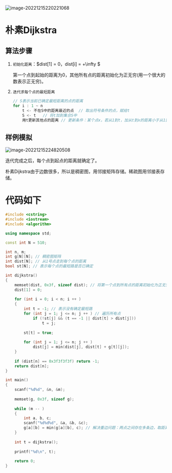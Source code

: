 ![image-20221215220221068](https://cdn.jsdelivr.net/gh/Lx001T/my-imgs/jq2022/image-20221215220221068.png)

# 朴素Dijkstra

## 算法步骤

1. `初始化距离`：$dist[1] = 0，dist[i] = +\infty $

   第一个点到起始的距离为0，其他所有点的距离初始化为正无穷(用一个很大的数表示正无穷)。

2. `迭代求每个点的最短距离`

   ```C++
   // S表示当前已确定最短距离的点的距离
   for i : 1 ~ n
       t <- 不在S中的距离最近的点  // 取出符号条件的点，赋给t
       S <- t   // 将t加到集合S中
       用t更新其他点的距离 // 更新条件：某个点x，若从1到t，加从t到x的距离小于从1到x的距离，进行更新
   ```

   

## 样例模拟

![image-20221215224820508](https://cdn.jsdelivr.net/gh/Lx001T/my-imgs/jq2022/image-20221215224820508.png)

迭代完成之后，每个点到起点的距离就确定了。

朴素Dijkstra由于边数很多，所以是稠密图，用邻接矩阵存储。稀疏图用邻接表存储。

# 代码如下

```C++
#include <cstring>
#include <iostream>
#include <algorithm>

using namespace std;

const int N = 510;

int n, m;
int g[N][N]; // 稠密图矩阵
int dist[N]; // 从1号点走到每个点的距离
bool st[N]; // 表示每个点的最短路是否已确定

int dijkstra()
{
    memset(dist, 0x3f, sizeof dist); // 将第一个点到所有点的距离初始化为正无穷
    dist[1] = 0;
    
    for (int i = 0; i < n; i ++ )
    {
        int t = -1; // 表示没有确定最短路
        for (int j = 1; j <= n; j ++ ) // 遍历所有点
            if (!st[j] && (t == -1 || dist[t] > dist[j]))
                t = j;
                
        st[t] = true;
        
        for (int j = 1; j <= n; j ++ )
            dist[j] = min(dist[j], dist[t] + g[t][j]);
    }
    
    if (dist[n] == 0x3f3f3f3f) return -1;
    return dist[n];
}

int main()
{
    scanf("%d%d", &n, &m);
    
    memset(g, 0x3f, sizeof g);
    
    while (m -- )
    {
        int a, b, c;
        scanf("%d%d%d", &a, &b, &c);
        g[a][b] = min(g[a][b], c); // 解决重边问题：两点之间存在多条边，取距离最短的那条
    }
    
    int t = dijkstra();
    
    printf("%d\n", t);
    
    return 0;
}
```

